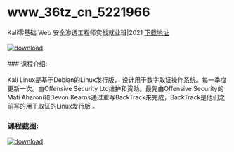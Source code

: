# www_36tz_cn_5221966
Kali零基础 Web 安全渗透工程师实战就业班|2021
[下载地址](http://www.36tz.cn/article/5221966 "下载地址")
<br/></br>[![download](http://36tz.cn/muke_img/2021_12_1-33-300x183.png "下载地址")](http://www.36tz.cn/article/5221966 "下载地址")
<br/></br>### 课程介绍:<br/></br>Kali Linux是基于Debian的Linux发行版， 设计用于数字取证操作系统。每一季度更新一次。由Offensive Security Ltd维护和资助。最先由Offensive Security的Mati Aharoni和Devon Kearns通过重写BackTrack来完成，BackTrack是他们之前写的用于取证的Linux发行版 。

### 课程截图:
[![download](http://36tz.cn/muke_img/2021_12_2-5.png "下载地址")](http://www.36tz.cn/article/5221966 "下载地址")
